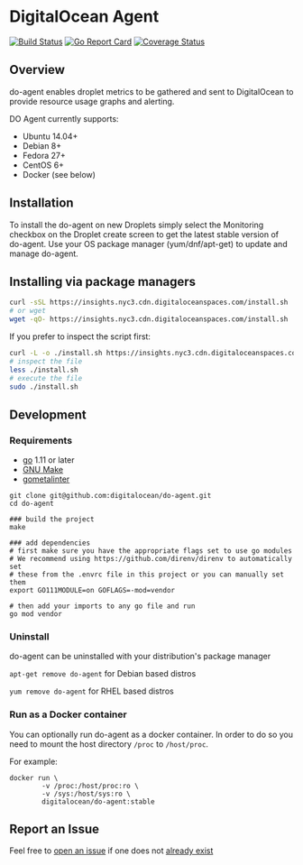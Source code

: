 # DigitalOcean Agent

[![Build
Status](https://travis-ci.org/digitalocean/do-agent.svg?branch=master)](https://travis-ci.org/digitalocean/do-agent)
[![Go Report Card](https://goreportcard.com/badge/github.com/digitalocean/do-agent)](https://goreportcard.com/report/github.com/digitalocean/do-agent)
[![Coverage Status](https://coveralls.io/repos/github/digitalocean/do-agent/badge.svg?branch=feat%2Fadd-coveralls-report)](https://coveralls.io/github/digitalocean/do-agent?branch=feat%2Fadd-coveralls-report)

## Overview
do-agent enables droplet metrics to be gathered and sent to DigitalOcean to provide resource usage graphs and alerting. 

DO Agent currently supports:
- Ubuntu 14.04+
- Debian 8+
- Fedora 27+
- CentOS 6+
- Docker (see below)

## Installation

To install the do-agent on new Droplets simply select the Monitoring checkbox on the Droplet create screen to get the latest stable version of do-agent. Use your OS package manager (yum/dnf/apt-get) to update and manage do-agent.

## Installing via package managers

```bash
curl -sSL https://insights.nyc3.cdn.digitaloceanspaces.com/install.sh | sudo bash
# or wget
wget -qO- https://insights.nyc3.cdn.digitaloceanspaces.com/install.sh | sudo bash
```

If you prefer to inspect the script first:

```bash
curl -L -o ./install.sh https://insights.nyc3.cdn.digitaloceanspaces.com/install.sh
# inspect the file
less ./install.sh
# execute the file
sudo ./install.sh
```

## Development

### Requirements

- [go](https://golang.org/dl/) 1.11 or later
- [GNU Make](https://www.gnu.org/software/make/)
- [gometalinter](https://github.com/alecthomas/gometalinter#installing)

```
git clone git@github.com:digitalocean/do-agent.git
cd do-agent

### build the project
make

### add dependencies
# first make sure you have the appropriate flags set to use go modules
# We recommend using https://github.com/direnv/direnv to automatically set
# these from the .envrc file in this project or you can manually set them
export GO111MODULE=on GOFLAGS=-mod=vendor

# then add your imports to any go file and run
go mod vendor
```

### Uninstall

do-agent can be uninstalled with your distribution's package manager

`apt-get remove do-agent` for Debian based distros

`yum remove do-agent` for RHEL based distros


### Run as a Docker container

You can optionally run do-agent as a docker container. In order to do so
you need to mount the host directory `/proc` to `/host/proc`.

For example:

```
docker run \
        -v /proc:/host/proc:ro \
        -v /sys:/host/sys:ro \
        digitalocean/do-agent:stable
```

## Report an Issue
Feel free to [open an issue](https://github.com/digitalocean/do-agent/issues/new)
if one does not [already exist](https://github.com/digitalocean/do-agent/issues)
